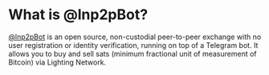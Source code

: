 # What is @lnp2pBot?

[@lnp2pBot](https://t.me/lnp2pbot) is an open source, non-custodial peer-to-peer exchange with no user registration or identity verification, running on top of a Telegram bot. It allows you to buy and sell sats (minimum fractional unit of measurement of Bitcoin) via Lighting Network.
